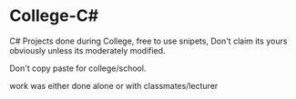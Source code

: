 # College-C#
C# Projects done during College, free to use snipets, Don't claim its yours obviously unless its moderately modified.

Don't copy paste for college/school.

work was either done alone or with classmates/lecturer
